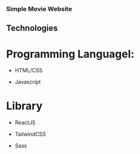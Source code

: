 ### Simple Movie Website

## Technologies
# Programming Languagel:

- HTML/CSS

- Javascript

# Library

- ReactJS

- TailwindCSS

- Sass
